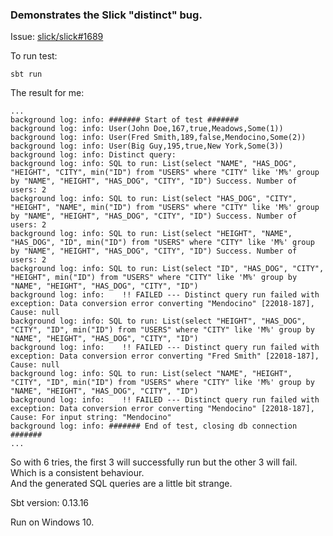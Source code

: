 
### Demonstrates the Slick "distinct" bug.

Issue:
[slick/slick#1689](https://github.com/slick/slick/issues/1689)

To run test:
```
sbt run
```

The result for me:
```
...
background log: info: ####### Start of test #######
background log: info: User(John Doe,167,true,Meadows,Some(1))
background log: info: User(Fred Smith,189,false,Mendocino,Some(2))
background log: info: User(Big Guy,195,true,New York,Some(3))
background log: info: Distinct query:
background log: info: SQL to run: List(select "NAME", "HAS_DOG", "HEIGHT", "CITY", min("ID") from "USERS" where "CITY" like 'M%' group by "NAME", "HEIGHT", "HAS_DOG", "CITY", "ID") Success. Number of users: 2
background log: info: SQL to run: List(select "HAS_DOG", "CITY", "HEIGHT", "NAME", min("ID") from "USERS" where "CITY" like 'M%' group by "NAME", "HEIGHT", "HAS_DOG", "CITY", "ID") Success. Number of users: 2
background log: info: SQL to run: List(select "HEIGHT", "NAME", "HAS_DOG", "ID", min("ID") from "USERS" where "CITY" like 'M%' group by "NAME", "HEIGHT", "HAS_DOG", "CITY", "ID") Success. Number of users: 2
background log: info: SQL to run: List(select "ID", "HAS_DOG", "CITY", "HEIGHT", min("ID") from "USERS" where "CITY" like 'M%' group by "NAME", "HEIGHT", "HAS_DOG", "CITY", "ID")
background log: info:    !! FAILED --- Distinct query run failed with exception: Data conversion error converting "Mendocino" [22018-187], Cause: null
background log: info: SQL to run: List(select "HEIGHT", "HAS_DOG", "CITY", "ID", min("ID") from "USERS" where "CITY" like 'M%' group by "NAME", "HEIGHT", "HAS_DOG", "CITY", "ID")
background log: info:    !! FAILED --- Distinct query run failed with exception: Data conversion error converting "Fred Smith" [22018-187], Cause: null
background log: info: SQL to run: List(select "NAME", "HEIGHT", "CITY", "ID", min("ID") from "USERS" where "CITY" like 'M%' group by "NAME", "HEIGHT", "HAS_DOG", "CITY", "ID")
background log: info:    !! FAILED --- Distinct query run failed with exception: Data conversion error converting "Mendocino" [22018-187], Cause: For input string: "Mendocino"
background log: info: ####### End of test, closing db connection #######
...
```

So with 6 tries, the first 3 will successfully run but the other 3 will fail. Which is a consistent behaviour.  
And the generated SQL queries are a little bit strange.

Sbt version: 0.13.16

Run on Windows 10.
